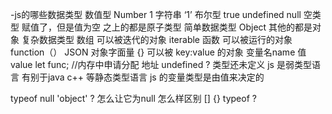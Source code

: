 -js的哪些数据类型
数值型  Number  1
字符串 ‘1’
布尔型 true
undefined 
null  空类型 赋值了，但是值为空
之上的都是原子类型 简单数据类型
Object  其他的都是对象 复杂数据类型
数组  可以被迭代的对象 iterable
函数  可以被运行的对象  function（）
JSON  对象字面量 {}  可以被 key:value 的对象
变量名name 值value
let func; //内存中申请分配  地址 
undefined ? 类型还未定义 
js 是弱类型语言 有别于java c++ 等静态类型语言
js 的变量类型是由值来决定的 


typeof null 'object'  ?  怎么让它为null
怎么样区别 [] {}  typeof ? 